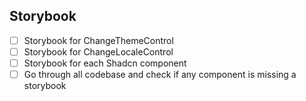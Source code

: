 ## Storybook

- [ ] Storybook for ChangeThemeControl
- [ ] Storybook for ChangeLocaleControl
- [ ] Storybook for each Shadcn component
- [ ] Go through all codebase and check if any component is missing a storybook
